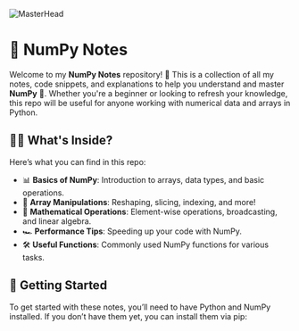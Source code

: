 ![MasterHead](https://nielseniq.com/wp-content/uploads/sites/4/2021/02/data-science-icon-animation-banner-clockwise-4.gif)

# 📓 NumPy Notes

Welcome to my **NumPy Notes** repository! 🎉 This is a collection of all my notes, code snippets, and explanations to help you understand and master **NumPy** 🧠. Whether you're a beginner or looking to refresh your knowledge, this repo will be useful for anyone working with numerical data and arrays in Python.

## 🧑‍💻 What's Inside?

Here’s what you can find in this repo:

- 📊 **Basics of NumPy**: Introduction to arrays, data types, and basic operations.
- 🔢 **Array Manipulations**: Reshaping, slicing, indexing, and more!
- 🧮 **Mathematical Operations**: Element-wise operations, broadcasting, and linear algebra.
- 🏎️ **Performance Tips**: Speeding up your code with NumPy.
- 🛠️ **Useful Functions**: Commonly used NumPy functions for various tasks.

## 🚀 Getting Started

To get started with these notes, you’ll need to have Python and NumPy installed. If you don’t have them yet, you can install them via pip:
